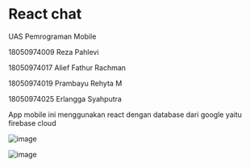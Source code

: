 # React chat

UAS Pemrograman Mobile

18050974009     Reza Pahlevi

18050974017     Alief Fathur Rachman

18050974019     Prambayu Rehyta M

18050974025     Erlangga Syahputra




App mobile ini menggunakan react dengan database dari google yaitu firebase cloud

![image](https://user-images.githubusercontent.com/33834994/120925087-09e79a00-c701-11eb-97b0-b3c68746445c.png)


![image](https://user-images.githubusercontent.com/33834994/120924985-980f5080-c700-11eb-87f8-964b99eb0d3b.png)


